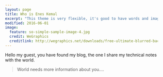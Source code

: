 ```yaml
---
layout: page
title: Who is Enes Kemal
excerpt: "This theme is very flexible, it's good to have words and images together."
modified: 2016-06-01
image:
  feature: so-simple-sample-image-4.jpg
  credit: WeGraphics
  creditlink: http://wegraphics.net/downloads/free-ultimate-blurred-background-pack/
---
```


Hello my guest, you have found my blog, the one I share my technical notes with the world.

> World needs more information about you....
